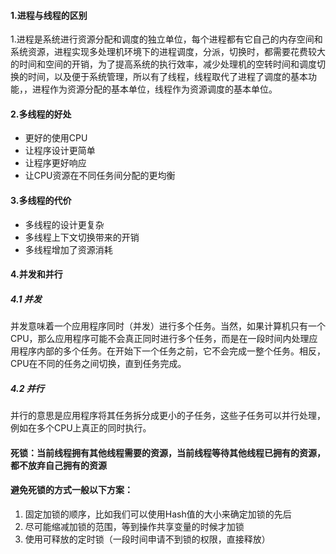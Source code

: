 #### 1.进程与线程的区别

1.进程是系统进行资源分配和调度的独立单位，每个进程都有它自己的内存空间和系统资源，进程实现多处理机环境下的进程调度，分派，切换时，都需要花费较大的时间和空间的开销，为了提高系统的执行效率，减少处理机的空转时间和调度切换的时间，以及便于系统管理，所以有了线程，线程取代了进程了调度的基本功能，，进程作为资源分配的基本单位，线程作为资源调度的基本单位。

#### 2.多线程的好处

* 更好的使用CPU
* 让程序设计更简单
* 让程序更好响应
* 让CPU资源在不同任务间分配的更均衡

#### 3.多线程的代价

* 多线程的设计更复杂
* 多线程上下文切换带来的开销
* 多线程增加了资源消耗

#### 4.并发和并行

##### 4.1 并发

并发意味着一个应用程序同时（并发）进行多个任务。当然，如果计算机只有一个CPU，那么应用程序可能不会真正同时进行多个任务，而是在一段时间内处理应用程序内部的多个任务。在开始下一个任务之前，它不会完成一整个任务。相反，CPU在不同的任务之间切换，直到任务完成。

##### 4.2 并行

并行的意思是应用程序将其任务拆分成更小的子任务，这些子任务可以并行处理，例如在多个CPU上真正的同时执行。



#### 死锁：当前线程拥有其他线程需要的资源，当前线程等待其他线程已拥有的资源，都不放弃自己拥有的资源

#### 避免死锁的方式一般以下方案：

1. 固定加锁的顺序，比如我们可以使用Hash值的大小来确定加锁的先后
2. 尽可能缩减加锁的范围，等到操作共享变量的时候才加锁
3. 使用可释放的定时锁（一段时间申请不到锁的权限，直接释放）

